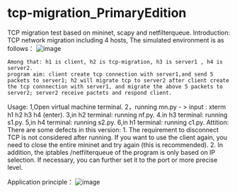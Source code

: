 # tcp-migration_PrimaryEdition
TCP migration test based on mininet, scapy and netfilterqueue.
Introduction: 
    TCP network migration including 4 hosts, The simulated environment is as follows：
    ![image](https://user-images.githubusercontent.com/105418310/175755891-1a2c696b-c0f7-4419-b83e-b877591b2d3a.png)

    Among that: h1 is client, h2 is tcp-migration, h3 is server1 , h4 is server2.
    program aim: client create tcp connection with server1,and send 5 packets to server1; h2 will migrate tcp to server2 after client create the tcp connnection with server1, and migrate the above 5 packets to  server2; server2 receive pactets and respond client.

Usage:
    1,Open virtual machine terminal.
    2，running mn.py - > input : xterm h1 h2 h3 h4 (enter).
    3,in h2 terminal: running nf.py.
    4.in h3 terminal: running s1.py.
    5,in h4 terminal: running s2.py.
    6,in h1 terminal: running c1.py.
Attition:
    There are some defects in this version: 
    1. The requirement to disconnect TCP is not considered after running. If you want to use the client again, you need to close the entire mininet and try again (this is recommended). 
    2. In addition, the iptables /netfilterqueue of the program is only based on IP selection. If necessary, you can further set it to the port or more precise level.

Application principle：
![image](https://user-images.githubusercontent.com/105418310/175755059-3d50df86-a6cc-46cf-b0fc-0ca8e8ea2ef5.png)
